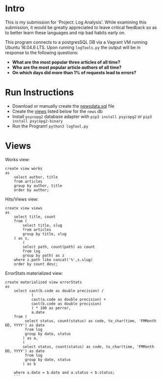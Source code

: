 # Intro

This is my submission for 'Project: Log Analysis'. While examining this submission, it would be greatly appreciated to leave critical feedback so as to better learn these languages and nip bad habits early on. 

This program connects to a postgresSQL DB via a Vagrant VM running Ubuntu 16.04.6 LTS. Upon running `logTools.py` the output will be in response to the following questions:
* __What are the most popular three articles of all time?__
* __Who are the most popular article authors of all time?__
* __On which days did more than 1% of requests lead to errors?__

# Run Instructions
- Download or manually create the [newsdata.sql](../blob/master/LICENSE) file
- Create the [views](../README#Views) listed below for the `news` db 
- Install `psycopg2` database adapter with `pip3 install psycopg2` or `pip3 install psycopg2-binary`
- Run the Program! `python3 logTool.py`


# Views
Works view:

```
create view works 
as 
    select author, title 
    from articles 
    group by author, title 
    order by author;
```    

Hits/Views view:
```
create view views 
as 
    select title, count 
    from (
        select title, slug 
        from articles 
        group by title, slug
    ) as s, 
        (
        select path, count(path) as count 
        from log 
        group by path) as z 
    where z.path like concat('%',s.slug) 
    order by count desc;
```


ErrorStats materialized view:

```
create materialized view errorStats 
as 
    select cast(b.code as double precision) / 
            (
            cast(a.code as double precision) + 
            cast(b.code as double precision)
            ) * 100 as perror, 
            a.date 
    from (
         select status, count(status) as code, to_char(time, 'FMMonth DD, YYYY') as date 
         from log 
         group by date, status
        ) as a, 
        (
        select status, count(status) as code, to_char(time, 'FMMonth DD, YYYY') as date 
         from log 
         group by date, status
        ) as b
    
    where a.date = b.date and a.status < b.status;
    ```


